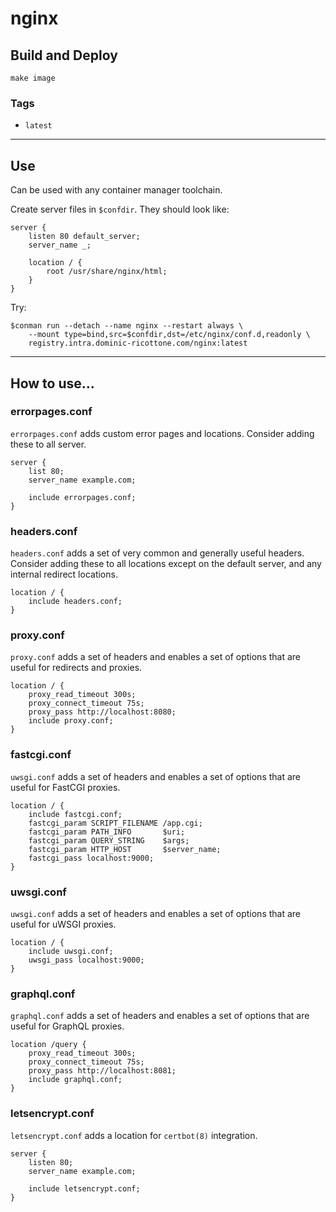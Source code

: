 # nginx


## Build and Deploy

```
make image
```


### Tags

 + `latest`

----

## Use

Can be used with any container manager toolchain.

Create server files in `$confdir`. They should look like:

```
server {
    listen 80 default_server;
    server_name _;

    location / {
        root /usr/share/nginx/html;
    }
}
```

Try:

```
$conman run --detach --name nginx --restart always \
    --mount type=bind,src=$confdir,dst=/etc/nginx/conf.d,readonly \
    registry.intra.dominic-ricottone.com/nginx:latest
```

----

## How to use...


### errorpages.conf

`errorpages.conf` adds custom error pages and locations.
Consider adding these to all server.

```
server {
    list 80;
    server_name example.com;

    include errorpages.conf;
}
```


### headers.conf

`headers.conf` adds a set of very common and generally useful headers.
Consider adding these to all locations except on the default server,
and any internal redirect locations.

```
location / {
    include headers.conf;
}
```


### proxy.conf

`proxy.conf` adds a set of headers and enables a set of options that are
useful for redirects and proxies.

```
location / {
    proxy_read_timeout 300s;
    proxy_connect_timeout 75s;
    proxy_pass http://localhost:8080;
    include proxy.conf;
}
```


### fastcgi.conf

`uwsgi.conf` adds a set of headers and enables a set of options that are
useful for FastCGI proxies.

```
location / {
    include fastcgi.conf;
    fastcgi_param SCRIPT_FILENAME /app.cgi;
    fastcgi_param PATH_INFO       $uri;
    fastcgi_param QUERY_STRING    $args;
    fastcgi_param HTTP_HOST       $server_name;
    fastcgi_pass localhost:9000;
}
```



### uwsgi.conf

`uwsgi.conf` adds a set of headers and enables a set of options that are
useful for uWSGI proxies.

```
location / {
    include uwsgi.conf;
    uwsgi_pass localhost:9000;
}
```


### graphql.conf

`graphql.conf` adds a set of headers and enables a set of options that are
useful for GraphQL proxies.

```
location /query {
    proxy_read_timeout 300s;
    proxy_connect_timeout 75s;
    proxy_pass http://localhost:8081;
    include graphql.conf;
}
```


### letsencrypt.conf

`letsencrypt.conf` adds a location for `certbot(8)` integration.

```
server {
    listen 80;
    server_name example.com;

    include letsencrypt.conf;
}
```


